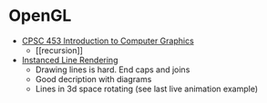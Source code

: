 OpenGL
======


* [CPSC 453 Introduction to Computer Graphics](http://algorithmicbotany.org/courses/Fall2019/)
    * [[recursion]]
* [Instanced Line Rendering](https://wwwtyro.net/2019/11/18/instanced-lines.html)
    * Drawing lines is hard. End caps and joins
    * Good decription with diagrams
    * Lines in 3d space rotating (see last live animation example)
